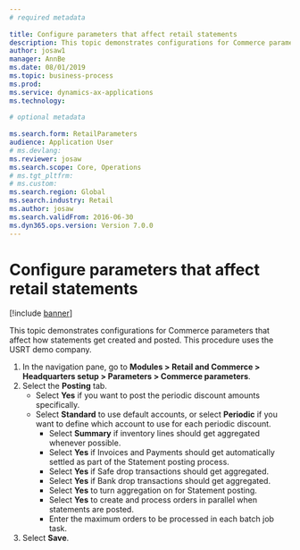```yaml
--- 
# required metadata 
 
title: Configure parameters that affect retail statements
description: This topic demonstrates configurations for Commerce parameters that affect how statements get created and posted. 
author: josaw1
manager: AnnBe 
ms.date: 08/01/2019
ms.topic: business-process 
ms.prod:  
ms.service: dynamics-ax-applications 
ms.technology:  
 
# optional metadata 
 
ms.search.form: RetailParameters   
audience: Application User 
# ms.devlang:  
ms.reviewer: josaw
ms.search.scope: Core, Operations 
# ms.tgt_pltfrm:  
# ms.custom:  
ms.search.region: Global
ms.search.industry: Retail
ms.author: josaw
ms.search.validFrom: 2016-06-30 
ms.dyn365.ops.version: Version 7.0.0 
---
```

# Configure parameters that affect retail statements

[!include [banner](../includes/banner.md)]

This topic demonstrates configurations for Commerce parameters that affect how statements get created and posted. This procedure uses the USRT demo company.

1. In the navigation pane, go to **Modules > Retail and Commerce > Headquarters setup  > Parameters > Commerce parameters**.
2. Select the **Posting** tab.
    - Select **Yes** if you want to post the periodic discount amounts specifically.  
    - Select **Standard** to use default accounts, or select **Periodic** if you want to define which account to use for each periodic discount.  
      - Select **Summary** if inventory lines should get aggregated whenever possible.  
      - Select **Yes** if Invoices and Payments should get automatically settled as part of the Statement posting process.  
      - Select **Yes** if Safe drop transactions should get aggregated.  
      - Select **Yes** if Bank drop transactions should get aggregated.  
      - Select **Yes** to turn aggregation on for Statement posting.  
      - Select **Yes** to create and process orders in parallel when statements are posted.  
      - Enter the maximum orders to be processed in each batch job task.  
3. Select **Save**.

